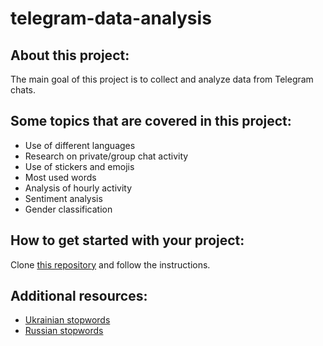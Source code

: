 # telegram-data-analysis
## About this project:
The main goal of this project is to collect and analyze data from Telegram chats.
## Some topics that are covered in this project:
* Use of different languages
* Research on private/group chat activity
* Use of stickers and emojis
* Most used words
* Analysis of hourly activity
* Sentiment analysis
* Gender classification
## How to get started with your project:
Clone [this repository](https://github.com/SanGreel/telegram-dialogs-analysis-v2) and follow the instructions.
## Additional resources:
* [Ukrainian stopwords](https://github.com/skupriienko/Ukrainian-Stopwords)
* [Russian stopwords](https://github.com/stopwords-iso/stopwords-ru)
